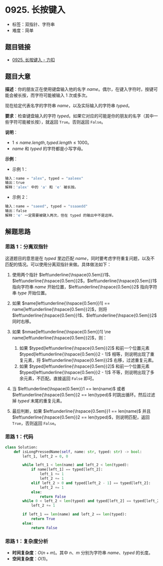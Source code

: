 # 0925. 长按键入

- 标签：双指针、字符串
- 难度：简单

## 题目链接

- [0925. 长按键入 - 力扣](https://leetcode.cn/problems/long-pressed-name/)

## 题目大意

**描述**：你的朋友正在使用键盘输入他的名字 $name$。偶尔，在键入字符时，按键可能会被长按，而字符可能被输入 $1$ 次或多次。

现在给定代表名字的字符串 $name$，以及实际输入的字符串 $typed$。

**要求**：检查键盘输入的字符 $typed$。如果它对应的可能是你的朋友的名字（其中一些字符可能被长按），就返回 `True`。否则返回 `False`。

**说明**：

- $1 \le name.length, typed.length \le 1000$。
- $name$ 和 $typed$ 的字符都是小写字母。

**示例**：

- 示例 1：

```python
输入：name = "alex", typed = "aaleex"
输出：true
解释：'alex' 中的 'a' 和 'e' 被长按。
```

- 示例 2：

```python
输入：name = "saeed", typed = "ssaaedd"
输出：false
解释：'e' 一定需要被键入两次，但在 typed 的输出中不是这样。
```

## 解题思路

### 思路 1：分离双指针

这道题目的意思是在 $typed$ 里边匹配 $name$，同时要考虑字符重复问题，以及不匹配的情况。可以使用分离双指针来做。具体做法如下：

1. 使用两个指针 $left\underline{\hspace{0.5em}}1$、$left\underline{\hspace{0.5em}}2$，$left\underline{\hspace{0.5em}}1$ 指向字符串 $name$ 开始位置，$left\underline{\hspace{0.5em}}2$ 指向字符串 $type$ 开始位置。
2. 如果 $name[left\underline{\hspace{0.5em}}1] == name[left\underline{\hspace{0.5em}}2]$，则将 $left\underline{\hspace{0.5em}}1$、$left\underline{\hspace{0.5em}}2$ 同时右移。
3. 如果 $nmae[left\underline{\hspace{0.5em}}1] \ne name[left\underline{\hspace{0.5em}}2]$，则：
   1. 如果 $typed[left\underline{\hspace{0.5em}}2]$ 和前一个位置元素 $typed[left\underline{\hspace{0.5em}}2 - 1]$ 相等，则说明出现了重复元素，将 $left\underline{\hspace{0.5em}}2$ 右移，过滤重复元素。
   2. 如果 $typed[left\underline{\hspace{0.5em}}2]$ 和前一个位置元素 $typed[left\underline{\hspace{0.5em}}2 - 1]$ 不等，则说明出现了多余元素，不匹配。直接返回 `False` 即可。

4. 当 $left\underline{\hspace{0.5em}}1 == len(name)$ 或者 $left\underline{\hspace{0.5em}}2 == len(typed)$ 时跳出循环。然后过滤掉 $typed$ 末尾的重复元素。
5. 最后判断，如果 $left\underline{\hspace{0.5em}}1 == len(name)$ 并且 $left\underline{\hspace{0.5em}}2 == len(typed)$，则说明匹配，返回 `True`，否则返回 `False`。

### 思路 1：代码

```python
class Solution:
    def isLongPressedName(self, name: str, typed: str) -> bool:
        left_1, left_2 = 0, 0

        while left_1 < len(name) and left_2 < len(typed):
            if name[left_1] == typed[left_2]:
                left_1 += 1
                left_2 += 1
            elif left_2 > 0 and typed[left_2 - 1] == typed[left_2]:
                left_2 += 1
            else:
                return False
        while 0 < left_2 < len(typed) and typed[left_2] == typed[left_2 - 1]:
            left_2 += 1

        if left_1 == len(name) and left_2 == len(typed):
            return True
        else:
            return False
```

### 思路 1：复杂度分析

- **时间复杂度**：$O(n + m)$。其中 $n$、$m$ 分别为字符串 $name$、$typed$ 的长度。
- **空间复杂度**：$O(1)$。

